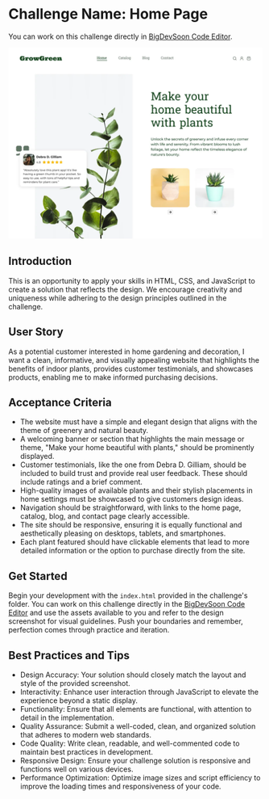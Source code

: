 # Challenge Name: Home Page

You can work on this challenge directly in [BigDevSoon Code Editor](https://app.bigdevsoon.me/challenges/home-page/browser).

![Home Page Design](./design.png)

## Introduction

This is an opportunity to apply your skills in HTML, CSS, and JavaScript to create a solution that reflects the design. We encourage creativity and uniqueness while adhering to the design principles outlined in the challenge.

## User Story

As a potential customer interested in home gardening and decoration, I want a clean, informative, and visually appealing website that highlights the benefits of indoor plants, provides customer testimonials, and showcases products, enabling me to make informed purchasing decisions.

## Acceptance Criteria

- The website must have a simple and elegant design that aligns with the theme of greenery and natural beauty.
- A welcoming banner or section that highlights the main message or theme, "Make your home beautiful with plants," should be prominently displayed.
- Customer testimonials, like the one from Debra D. Gilliam, should be included to build trust and provide real user feedback. These should include ratings and a brief comment.
- High-quality images of available plants and their stylish placements in home settings must be showcased to give customers design ideas.
- Navigation should be straightforward, with links to the home page, catalog, blog, and contact page clearly accessible.
- The site should be responsive, ensuring it is equally functional and aesthetically pleasing on desktops, tablets, and smartphones.
- Each plant featured should have clickable elements that lead to more detailed information or the option to purchase directly from the site.

## Get Started

Begin your development with the `index.html` provided in the challenge's folder. You can work on this challenge directly in the [BigDevSoon Code Editor](https://app.bigdevsoon.me/challenges/home-page/browser) and use the assets available to you and refer to the design screenshot for visual guidelines. Push your boundaries and remember, perfection comes through practice and iteration.

## Best Practices and Tips

- Design Accuracy: Your solution should closely match the layout and style of the provided screenshot.
- Interactivity: Enhance user interaction through JavaScript to elevate the experience beyond a static display.
- Functionality: Ensure that all elements are functional, with attention to detail in the implementation.
- Quality Assurance: Submit a well-coded, clean, and organized solution that adheres to modern web standards.
- Code Quality: Write clean, readable, and well-commented code to maintain best practices in development.
- Responsive Design: Ensure your challenge solution is responsive and functions well on various devices.
- Performance Optimization: Optimize image sizes and script efficiency to improve the loading times and responsiveness of your code.
